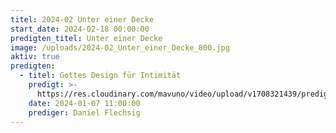 ```yaml
---
titel: 2024-02 Unter einer Decke
start_date: 2024-02-18 00:00:00
predigten_titel: Unter einer Decke
image: /uploads/2024-02_Unter_einer_Decke_800.jpg
aktiv: true
predigten:
  - titel: Gottes Design für Intimität
    predigt: >-
      https://res.cloudinary.com/mavuno/video/upload/v1708321439/predigten/2024-02%20Unter%20einer%20Decke/2024-02-18_GoDi_Mavuno_Berlin_-_Gottes_Design_f%C3%BCr_Intimit%C3%A4t.mp3      
    date: 2024-01-07 11:00:00
    prediger: Daniel Flechsig
---
```

